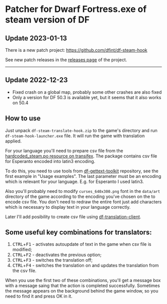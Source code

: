 # Patcher for Dwarf Fortress.exe of steam version of DF

## Update 2023-01-13

There is a new patch project: <https://github.com/dfint/df-steam-hook>

See new patch releases in the [releases page](https://github.com/dfint/df-steam-hook/releases) of the project.

---

## Update 2022-12-23

- Fixed crash on a global map, probably some other crashes are also fixed
- Only a version for DF 50.3 is available yet, but it seems that it also works on 50.4

## How to use

Just unpack `df-steam-translate-hook.zip` to the game's directory and run `df-steam-hook-launcher.exe` file. It will run the game with translation applied.

For your language you'll need to prepare csv file from the [hardcoded_steam.po resource on transifex](https://www.transifex.com/dwarf-fortress-translation/dwarf-fortress-steam/hardcoded_steam/). The package contains csv file for Esperanto encoded into latin3 encoding.

To do this, you need to use tools from [df-gettext-toolkit](https://github.com/dfint/df-gettext-toolkit) repository, see the first example in "Usage examples". The last parameter must be an encoding which is relevant for your language. E.g. for Esperanto I used latin3.

Also you'll probably need to modify `curses_640x300.png` font in the `data/art` directory of the game according to the encoding you've chosen on the to encode csv file. You don't need to redraw the entire font just add characters which is necessary to display text in your language correctly.

Later I'll add posibility to create csv file using [df-translation-client](https://github.com/dfint/df-translation-client).

## Some useful key combinations for translators:

1. <kbd>CTRL</kbd>+<kbd>F1</kbd> - activates autoupdate of text in the game when csv file is modified;
2. <kbd>CTRL</kbd>+<kbd>F2</kbd> - deactivates the previous option;
3. <kbd>CTRL</kbd>+<kbd>F3</kbd> - switches the translation off;
3. <kbd>CTRL</kbd>+<kbd>F4</kbd> - switches the translation on and updates the translation from the csv file.

When you use the first two of these combinations, you'll get a message box with a message saing that the action is completed successfully.
Sometimes the message appears on the background behind the game window, so you need to find it and press OK in it.
